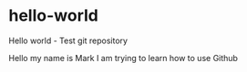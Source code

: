 # hello-world
Hello world - Test git repository

Hello my name is Mark
I am trying to learn how to use Github
